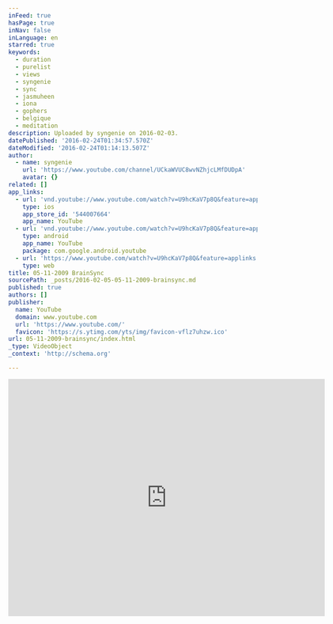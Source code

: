 ```yaml
---
inFeed: true
hasPage: true
inNav: false
inLanguage: en
starred: true
keywords:
  - duration
  - purelist
  - views
  - syngenie
  - sync
  - jasmuheen
  - iona
  - gophers
  - belgique
  - meditation
description: Uploaded by syngenie on 2016-02-03.
datePublished: '2016-02-24T01:34:57.570Z'
dateModified: '2016-02-24T01:14:13.507Z'
author:
  - name: syngenie
    url: 'https://www.youtube.com/channel/UCkaWVUC8wvNZhjcLMfDUDpA'
    avatar: {}
related: []
app_links:
  - url: 'vnd.youtube://www.youtube.com/watch?v=U9hcKaV7p8Q&feature=applinks'
    type: ios
    app_store_id: '544007664'
    app_name: YouTube
  - url: 'vnd.youtube://www.youtube.com/watch?v=U9hcKaV7p8Q&feature=applinks'
    type: android
    app_name: YouTube
    package: com.google.android.youtube
  - url: 'https://www.youtube.com/watch?v=U9hcKaV7p8Q&feature=applinks'
    type: web
title: 05-11-2009 BrainSync
sourcePath: _posts/2016-02-05-05-11-2009-brainsync.md
published: true
authors: []
publisher:
  name: YouTube
  domain: www.youtube.com
  url: 'https://www.youtube.com/'
  favicon: 'https://s.ytimg.com/yts/img/favicon-vflz7uhzw.ico'
url: 05-11-2009-brainsync/index.html
_type: VideoObject
_context: 'http://schema.org'

---
```

<iframe src="https://cdn.embedly.com/widgets/media.html?src=https%3A%2F%2Fwww.youtube.com%2Fembed%2FU9hcKaV7p8Q%3Ffeature%3Doembed&amp;url=https%3A%2F%2Fwww.youtube.com%2Fwatch%3Fv%3DU9hcKaV7p8Q&amp;image=https%3A%2F%2Fi.ytimg.com%2Fvi%2FU9hcKaV7p8Q%2Fhqdefault.jpg&amp;key=b7d04c9b404c499eba89ee7072e1c4f7&amp;type=text%2Fhtml&amp;schema=youtube" width="640" height="480" scrolling="no" frameborder="0" allowfullscreen="allowfullscreen" style=""></iframe>